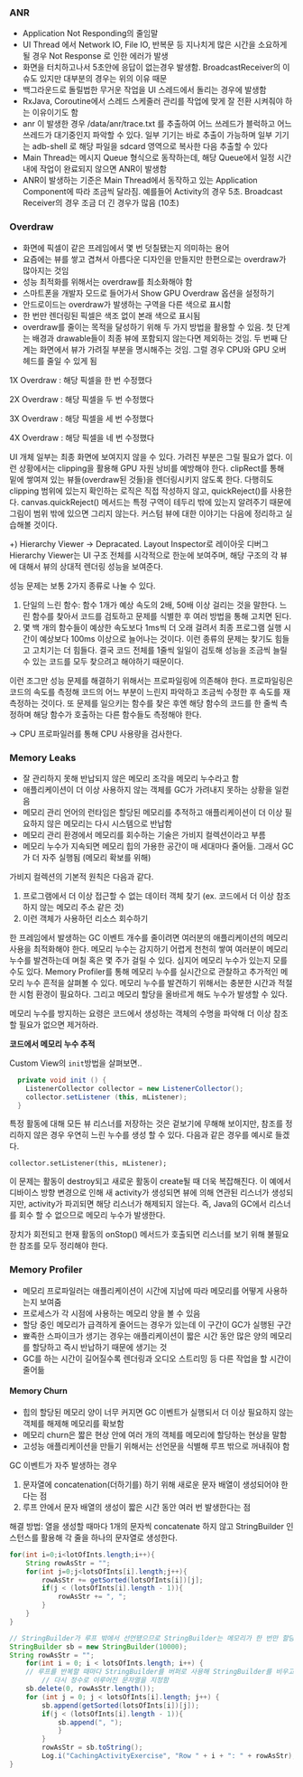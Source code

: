 ### ANR

- Application Not Responding의 줄임말
- UI Thread 에서 Network IO, File IO, 반복문 등 지나치게 많은 시간을 소요하게 될 경우 Not Response 로 인한 에러가 발생
- 화면을 터치하고나서 5초안에 응답이 없는경우 발생함. BroadcastReceiver의 이슈도 있지만 대부분의 경우는 위의 이유 때문
- 백그라운드로 돌릴법한 무거운 작업을 UI 스레드에서 돌리는 경우에 발생함
- RxJava, Coroutine에서 스레드 스케줄러 관리를 작업에 맞게 잘 전환 시켜줘야 하는 이유이기도 함
- anr 이 발생한 경우 /data/anr/trace.txt 를 추출하여 어느 쓰레드가 블럭하고 어느 쓰레드가 대기중인지 파악할 수 있다. 일부 기기는 바로 추출이 가능하며 일부 기기는 adb-shell 로 해당 파일을 sdcard 영역으로 복사한 다음 추출할 수 있다
- Main Thread는 메시지 Queue 형식으로 동작하는데, 해당 Queue에서 일정 시간내에 작업이 완료되지 않으면 ANR이 발생함
- ANR이 발생하는 기준은 Main Thread에서 동작하고 있는 Application Component에 따라 조금씩 달라짐. 예를들어 Activity의 경우 5초. Broadcast Receiver의 경우 조금 더 긴 경우가 많음 (10초)
  


### Overdraw

- 화면에 픽셀이 같은 프레임에서 몇 번 덧칠됐는지 의미하는 용어
- 요즘에는 뷰를 쌓고 겹쳐서 아름다운 디자인을 만들지만 한편으로는 overdraw가 많아지는 것임
- 성능 최적화를 위해서는 overdraw를 최소화해야 함
- 스마트폰을 개발자 모드로 들어가서 Show GPU Overdraw 옵션을 설정하기
- 안드로이드는 overdraw가 발생하는 구역을 다른 색으로 표시함
- 한 번만 렌더링된 픽셀은 색조 없이 본래 색으로 표시됨
- overdraw를 줄이는 목적을 달성하기 위해 두 가지 방법을 활용할 수 있음. 첫 단계는 배경과 drawable들이 최종 뷰에 포함되지 않는다면 제외하는 것임. 두 번째 단계는 화면에서 뷰가 가려질 부분을 명시해주는 것임. 그럴 경우 CPU와 GPU 오버헤드를 줄일 수 있게 됨
  
1X Overdraw : 해당 픽셀을 한 번 수정했다

2X Overdraw : 해당 픽셀을 두 번 수정했다

3X Overdraw : 해당 픽셀을 세 번 수정했다

4X Overdraw : 해당 픽셀을 네 번 수정했다

UI 개체 일부는 최종 화면에 보여지지 않을 수 있다. 가려진 부분은 그릴 필요가 없다. 이런 상황에서는 clipping을 활용해 GPU 자원 낭비를 예방해야 한다. 
clipRect를 통해 밑에 쌓여져 있는 뷰들(overdraw된 것들)을 렌더링시키지 않도록 한다. 다행히도 clipping 범위에 있는지 확인하는 로직은 직접 작성하지 않고, quickReject()를 사용한다.
canvas.quickReject() 메서드는 특정 구역이 테두리 밖에 있는지 알려주기 때문에 그림이 범위 밖에 있으면 그리지 않는다.
커스텀 뷰에 대한 이야기는 다음에 정리하고 실습해볼 것이다.

  
+) Hierarchy Viewer → Depracated. Layout Inspector로 레이아웃 디버그
Hierarchy Viewer는 UI 구조 전체를 시각적으로 한눈에 보여주며, 해당 구조의 각 뷰에 대해서 뷰의 상대적 렌더링 성능을 보여준다. 
  

성능 문제는 보통 2가지 종류로 나눌 수 있다.

1. 단일의 느린 함수: 함수 1개가 예상 속도의 2배, 50배 이상 걸리는 것을 말한다. 느린 함수를 찾아서 코드를 검토하고 문제를 식별한 후 여러 방법을 통해 고치면 된다.
2. 몇 백 개의 함수들이 예상한 속도보다 1ms씩 더 오래 걸려서 최종 프로그램 실행 시간이 예상보다 100ms 이상으로 늘어나는 것이다. 이런 종류의 문제는 찾기도 힘들고 고치기는 더 힘들다. 결국 코드 전체를 1줄씩 일일이 검토해 성능을 조금씩 늘릴 수 있는 코드를 모두 찾으려고 해야하기 때문이다.

이런 조그만 성능 문제를 해결하기 위해서는 프로파일링에 의존해야 한다. 프로파일링은 코드의 속도를 측정해 코드의 어느 부분이 느린지 파악하고 조금씩 수정한 후 속도를 재측정하는 것이다. 또 문제를 일으키는 함수를 찾은 후엔 해당 함수의 코드를 한 줄씩 측정하며 해당 함수가 호출하는 다른 함수들도 측정해야 한다. 

→ CPU 프로파일러를 통해 CPU 사용량을 검사한다.


### Memory Leaks
- 잘 관리하지 못해 반납되지 않은 메모리 조각을 메모리 누수라고 함
- 애플리케이션이 더 이상 사용하지 않는 객체를 GC가 가려내지 못하는 상황을 일컫음
- 메모리 관리 언어의 런타임은 할당된 메모리를 추적하고 애플리케이션이 더 이상 필요하지 않은 메모리는 다시 시스템으로 반납함
- 메모리 관리 환경에서 메모리를 회수하는 기술은 가비지 컬렉션이라고 부름
- 메모리 누수가 지속되면 메모리 힙의 가용한 공간이 매 세대마다 줄어듦. 그래서 GC가 더 자주 실행됨 (메모리 확보를 위해)
  
가비지 컬렉션의 기본적 원칙은 다음과 같다.

1. 프로그램에서 더 이상 접근할 수 없는 데이터 객체 찾기 (ex. 코드에서 더 이상 참조하지 않는 메모리 주소 같은 것)
2. 이런 객체가 사용하던 리소스 회수하기

한 프레임에서 발생하는 GC 이벤트 개수를 줄이려면 여러분의 애플리케이션의 메모리 사용을 최적화해야 한다. 
메모리 누수는 감지하기 어렵게 천천히 쌓여 여러분이 메모리 누수를 발견하는데 며칠 혹은 몇 주가 걸릴 수 있다. 심지어 메모리 누수가 있는지 모를 수도 있다. 
Memory Profiler를 통해 메모리 누수를 실시간으로 관찰하고 추가적인 메모리 누수 흔적을 살펴볼 수 있다. 
메모리 누수를 발견하기 위해서는 충분한 시간과 적절한 시험 환경이 필요하다. 그리고 메모리 할당을 올바르게 해도 누수가 발생할 수 있다. 

메모리 누수를 방지하는 요령은 코드에서 생성하는 객체의 수명을 파악해 더 이상 참조할 필요가 없으면 제거하라.

**코드에서 메모리 누수 추적**

Custom View의 `init`방법을 살펴보면..

```java
  private void init () {      
    ListenerCollector collector = new ListenerCollector();
    collector.setListener (this, mListener);
  }
```

특정 활동에 대해 모든 뷰 리스너를 저장하는 것은 겉보기에 무해해 보이지만, 참조를 정리하지 않은 경우 우연히 느린 누수를 생성 할 수 있다. 다음과 같은 경우를 예시로 들겠다.

`collector.setListener(this, mListener);`

이 문제는 활동이 destroy되고 새로운 활동이 create될 때 더욱 복잡해진다. 이 예에서 디바이스 방향 변경으로 인해 새 activity가 생성되면 뷰에 의해 연관된 리스너가 생성되지만, activity가 파괴되면 해당 리스너가 해제되지 않는다. 즉, Java의 GC에서 리스너를 회수 할 수 없으므로 메모리 누수가 발생한다.

장치가 회전되고 현재 활동의 onStop() 메서드가 호출되면 리스너를 보기 위해 불필요한 참조를 모두 정리해야 한다.

### Memory Profiler
- 메모리 프로파일러는 애플리케이션이 시간에 지남에 따라 메모리를 어떻게 사용하는지 보여줌
- 프로세스가 각 시점에 사용하는 메모리 양을 볼 수 있음
- 할당 중인 메모리가 급격하게 줄어드는 경우가 있는데 이 구간이 GC가 실행된 구간
- 뾰족한 스파이크가 생기는 경우는 애플리케이션이 짧은 시간 동안 많은 양의 메모리를 할당하고 즉시 반납하기 때문에 생기는 것
- GC를 하는 시간이 길어질수록 렌더링과 오디오 스트리밍 등 다른 작업을 할 시간이 줄어듦

#### Memory Churn
- 힙의 할당된 메모리 양이 너무 커지면 GC 이벤트가 실행되서 더 이상 필요하지 않는 객체를 해제해 메모리를 확보함
- 메모리 churn은 짧은 현상 안에 여러 개의 객체를 메모리에 할당하는 현상을 말함
- 고성능 애플리케이션을 만들기 위해서는 선언문을 식별해 루프 밖으로 꺼내줘야 함

GC 이벤트가 자주 발생하는 경우

1. 문자열에 concatenation(더하기를) 하기 위해 새로운 문자 배열이 생성되어야 한다는 점
2. 루프 안에서 문자 배열의 생성이 짧은 시간 동안 여러 번 발생한다는 점

해결 방법: 열을 생성할 때마다 1개의 문자씩 concatenate 하지 않고 StringBuilder 인스턴스를 활용해 각 줄을 하나의 문자열로 생성한다.

```java
for(int i=0;i<lotOfInts.length;i++){
	String rowAsStr = "";
	for(int j=0;j<lotsOfInts[i].length;j++){
		rowAsStr += getSorted(lotsOfInts[i])[j];
		if(j < (lotsOfInts[i].length - 1)){
			rowAsStr += ", ";
		}
	}
}
```

```java
// StringBuilder가 루프 밖에서 선언됐으므로 StringBuilder는 메모리가 한 번만 할당됨
StringBuilder sb = new StringBuilder(10000);
String rowAsStr = "";
    for(int i = 0; i < lotsOfInts.length; i++) {
    // 루프를 반복할 때마다 StringBuilder를 버퍼로 사용해 StringBuilder를 비우고
		// 다시 정수로 이루어진 문자열을 지정함
    sb.delete(0, rowAsStr.length()); 
    for (int j = 0; j < lotsOfInts[i].length; j++) {
        sb.append(getSorted(lotsOfInts[i])[j]);
        if(j < (lotsOfInts[i].length - 1)){
            sb.append(", ");
            }
        }
        rowAsStr = sb.toString();
        Log.i("CachingActivityExercise", "Row " + i + ": " + rowAsStr);
}
```
